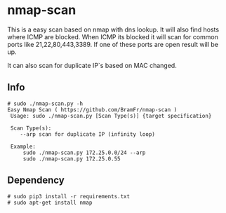 # nmap-scan

This is a easy scan based on nmap with dns lookup. It will also find hosts where ICMP are blocked. 
When ICMP its blocked it will scan for common ports like 21,22,80,443,3389. If one of these ports are open result will be up.

It can also scan for duplicate IP`s based on MAC changed.

## Info
```console
# sudo ./nmap-scan.py -h
Easy Nmap Scan ( https://github.com/BramFr/nmap-scan )
 Usage: sudo ./nmap-scan.py [Scan Type(s)] {target specification}

 Scan Type(s):
    --arp scan for duplicate IP (infinity loop)

 Example: 
     sudo ./nmap-scan.py 172.25.0.0/24 --arp
     sudo ./nmap-scan.py 172.25.0.55

```

## Dependency
```console
# sudo pip3 install -r requirements.txt
# sudo apt-get install nmap
```